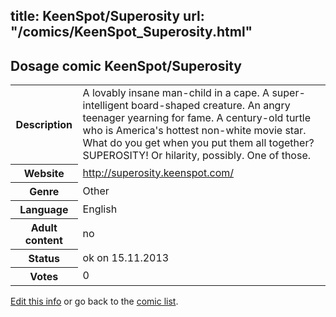 title: KeenSpot/Superosity
url: "/comics/KeenSpot_Superosity.html"
---
Dosage comic KeenSpot/Superosity
-----------------------------------------

<p id="msg"></p>
<script type="text/javascript">
if (window.location.search === '?edit_info_mail=sent_ok') {
  var elem = document.getElementById("msg");
  elem.innerHTML = 'Edited information sucessfully sent for review, which is usually done daily. Thanks!';
  elem.className = 'ok';
}
</script>
<table class="comicinfo">
<tr>
<th>Description</th><td>A lovably insane man-child in a cape. A super-intelligent board-shaped creature. An angry teenager yearning for fame. A century-old turtle who is America's hottest non-white movie star. What do you get when you put them all together? SUPEROSITY! Or hilarity, possibly. One of those.</td>
</tr>
<tr>
<th>Website</th><td><a href="http://superosity.keenspot.com/">http://superosity.keenspot.com/</a></td>
</tr>
<tr>
<th>Genre</th><td>Other</td>
</tr>
<tr>
<th>Language</th><td>English</td>
</tr>
<tr>
<th>Adult content</th><td>no</td>
</tr>
<tr>
<th>Status</th><td>ok on 15.11.2013</td>
</tr>
<tr>
<th>Votes</th><td>0</td>
</tr>
</table>

[Edit this info](KeenSpot_Superosity_edit.html) or go back to the [comic list](../comic-index.html).
